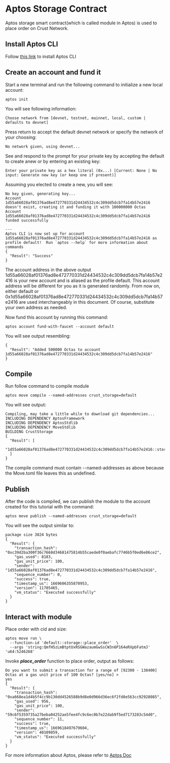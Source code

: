 # Aptos Storage Contract

Aptos storage smart contract(which is called module in Aptos) is used to place order on Crust Network.

## Install Aptos CLI

Follow [this link](https://aptos.dev/cli-tools/aptos-cli-tool/install-aptos-cli/) to install Aptos CLI

## Create an account and fund it

Start a new terminal and run the following command to initialize a new local account:

```
aptos init
```

You will see following information:
```
Choose network from [devnet, testnet, mainnet, local, custom | defaults to devnet]
```

Press return to accept the default devnet network or specify the network of your choosing:
```
No network given, using devnet...
```

See and respond to the prompt for your private key by accepting the default to create anew or by entering an existing key:
```
Enter your private key as a hex literal (0x...) [Current: None | No input: Generate new key (or keep one if present)]
```

Assuming you elected to create a new, you will see:
```
No key given, generating key...
Account 1d55a66028af01376ad8e472770331d24434532c4c309dd5dcb7fa14b57e2416 doesn't exist, creating it and funding it with 100000000 Octas
Account 1d55a66028af01376ad8e472770331d24434532c4c309dd5dcb7fa14b57e2416 funded successfully

---
Aptos CLI is now set up for account 1d55a66028af01376ad8e472770331d24434532c4c309dd5dcb7fa14b57e2416 as profile default!  Run `aptos --help` for more information about commands
{
  "Result": "Success"
}
```

The account address in the above output 1d55a66028af01376ad8e472770331d24434532c4c309dd5dcb7fa14b57e2416 is your new account and is aliased as the profile default. This account address will be different for you as it is generated randomly. From now on, either default or 0x1d55a66028af01376ad8e472770331d24434532c4c309dd5dcb7fa14b57e2416 are used interchangeably in this document. Of course, substitute your own address as needed.


Now fund this account by running this command:
```
aptos account fund-with-faucet --account default
```

You will see output resembling:
```
{
  "Result": "Added 500000 Octas to account 1d55a66028af01376ad8e472770331d24434532c4c309dd5dcb7fa14b57e2416"
}
```

## Compile

Run follow command to compile module
```
aptos move compile --named-addresses crust_storage=default
```

You will see output:
```
Compiling, may take a little while to download git dependencies...
INCLUDING DEPENDENCY AptosFramework
INCLUDING DEPENDENCY AptosStdlib
INCLUDING DEPENDENCY MoveStdlib
BUILDING CrustStorage
{
  "Result": [
    "1d55a66028af01376ad8e472770331d24434532c4c309dd5dcb7fa14b57e2416::storage"
  ]
}
```

The compile command must contain --named-addresses as above because the Move.toml file leaves this as undefined.

## Publish

After the code is compiled, we can publish the module to the account created for this tutorial with the command:
```
aptos move publish --named-addresses crust_storage=default
```

You will see the output similar to:
```
package size 3824 bytes
{
  "Result": {
    "transaction_hash": "0xc39d2ba300f36c7668d34681475814b55caede0f0aebafc7746b5f0ed6e86ce2",
    "gas_used": 8183,
    "gas_unit_price": 100,
    "sender": "1d55a66028af01376ad8e472770331d24434532c4c309dd5dcb7fa14b57e2416",
    "sequence_number": 0,
    "success": true,
    "timestamp_us": 1669606355870953,
    "version": 11705465,
    "vm_status": "Executed successfully"
  }
}
```

## Interact with module

Place order with cid and size:
```
aptos move run \
  --function-id 'default::storage::place_order'  \
  --args 'string:QmfH5zLmBtptUxRSGWazaumGwSsCW3n6P164eRXpbFatmJ' 'u64:5246268'
```

Invoke ***place_order*** function to place order, output as follows:
```
Do you want to submit a transaction for a range of [92300 - 138400] Octas at a gas unit price of 100 Octas? [yes/no] >
yes
{
  "Result": {
    "transaction_hash": "0xa668ea1d4b5f4cc9b130dd4526588b9d8e0d966d36ec6f2fd0e563cc92928085",
    "gas_used": 956,
    "gas_unit_price": 100,
    "sender": "59c6f5359735a27beba04252ae5fee4fc9c6ec0b7e22dab9f5ed7173283c54d0",
    "sequence_number": 11,
    "success": true,
    "timestamp_us": 1669618497679604,
    "version": 40109859,
    "vm_status": "Executed successfully"
  }
}
```

For more information about Aptos, please refer to [Aptos Doc](https://aptos.dev/)
